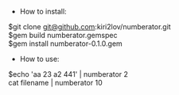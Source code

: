 * How to install:

$git clone git@github.com:kiri2lov/numberator.git  
$gem build numberator.gemspec  
$gem install numberator-0.1.0.gem  

* How to use:

$echo 'aa 23 a2 441' | numberator 2  
cat filename | numberator 10  
